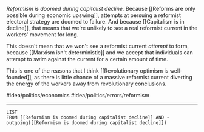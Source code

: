 *Reformism is doomed during capitalist decline.* Because [[Reforms are only possible during economic upswing]], attempts at persuing a reformist electoral strategy are doomed to failure. And because [[Capitalism is in decline]], that means that we're unlikely to see a real reformist current in the workers' movement for long. 

This doesn't mean that we won't see a reformist current *attempt* to form, because [[Marxism isn't deterministic]] and we accept that individuals can attempt to swim against the current for a certain amount of time. 

This is one of the reasons that I think [[Revolutionary optimism is well-founded]], as there is little chance of a massive reformist current diverting the energy of the workers away from revolutionary conclusions. 

#idea/politics/economics 
#idea/politics/errors/reformism 

---
```dataview
LIST
FROM [[Reformism is doomed during capitalist decline]] AND -outgoing([[Reformism is doomed during capitalist decline]])
```